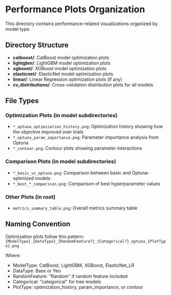 # Performance Plots Organization

This directory contains performance-related visualizations organized by model type.

## Directory Structure

- **catboost/**: CatBoost model optimization plots
- **lightgbm/**: LightGBM model optimization plots
- **xgboost/**: XGBoost model optimization plots
- **elasticnet/**: ElasticNet model optimization plots
- **linear/**: Linear Regression optimization plots (if any)
- **cv_distributions/**: Cross-validation distribution plots for all models

## File Types

### Optimization Plots (in model subdirectories)
- `*_optuna_optimization_history.png`: Optimization history showing how the objective improved over trials
- `*_optuna_param_importance.png`: Parameter importance analysis from Optuna
- `*_contour.png`: Contour plots showing parameter interactions

### Comparison Plots (in model subdirectories)
- `*_basic_vs_optuna.png`: Comparison between basic and Optuna-optimized models
- `*_best_*_comparison.png`: Comparison of best hyperparameter values

### Other Plots (in root)
- `metrics_summary_table.png`: Overall metrics summary table

## Naming Convention

Optimization plots follow this pattern:
`{ModelType}_{DataType}_{RandomFeature?}_{Categorical?}_optuna_{PlotType}.png`

Where:
- ModelType: CatBoost, LightGBM, XGBoost, ElasticNet_LR
- DataType: Base or Yeo
- RandomFeature: "Random" if random feature included
- Categorical: "categorical" for tree models
- PlotType: optimization_history, param_importance, or contour
